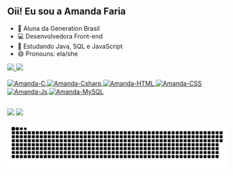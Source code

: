 ## Oii! Eu sou a Amanda Faria

- 📖 Aluna da Generation Brasil
- 💻 Desenvolvedora Front-end
- 🌱 Estudando Java, SQL e JavaScript
- 😄 Pronouns: ela/she
<div>
  <a href="https://github.com/AmandaFaria">
  <img height="180em" src="https://github-readme-stats.vercel.app/api?username=amandafaria&show_icons=true&theme=radical&include_all_commits=true&count_private=true"/>
  <img height="180em" src="https://github-readme-stats.vercel.app/api/top-langs/?username=amandafaria&layout=compact&langs_count=7&theme=radical"/>
</div>
<div style="display: inline_block"><br>
  <img align="center" alt="Amanda-C" height="30" width="40" src="https://cdn.jsdelivr.net/gh/devicons/devicon/icons/c/c-original.svg">
  <img align="center" alt="Amanda-Csharp" height="30" width="40" src="https://cdn.jsdelivr.net/gh/devicons/devicon/icons/csharp/csharp-original.svg">
  <img align="center" alt="Amanda-HTML" height="30" width="40" src="https://cdn.jsdelivr.net/gh/devicons/devicon/icons/html5/html5-original.svg">
  <img align="center" alt="Amanda-CSS" height="30" width="40" src="https://cdn.jsdelivr.net/gh/devicons/devicon/icons/css3/css3-original.svg">
  <img align="center" alt="Amanda-Js" height="30" width="40" src="https://cdn.jsdelivr.net/gh/devicons/devicon/icons/javascript/javascript-original.svg">
  <img align="center" alt="Amanda-MySQL" height="30" width="40" src="https://cdn.jsdelivr.net/gh/devicons/devicon/icons/mysql/mysql-original.svg">
</div>
  
##
<div>  
  <a href = "mailto:amanda34faria@gmail.com"><img src="https://img.shields.io/badge/Gmail-D14836?style=for-the-badge&logo=gmail&logoColor=white"></a>
  <a href="https://www.linkedin.com/in/amanda-faria-872138197/" target="_blank"><img src="https://img.shields.io/badge/-LinkedIn-%230077B5?style=for-the-badge&logo=linkedin&logoColor=white" target="_blank"></a> 
  
  ![Snake animation](https://github.com/AmandaFaria/AmandaFaria/blob/output/github-contribution-grid-snake.svg)
 
</div>
